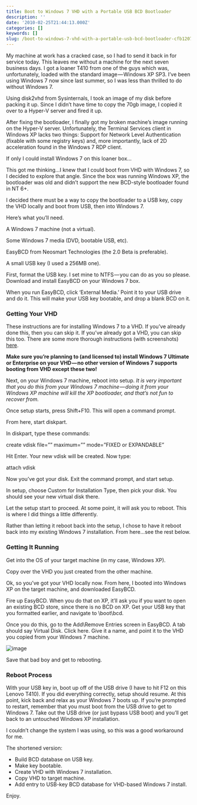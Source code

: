 ```yaml
---
title: Boot to Windows 7 VHD with a Portable USB BCD Bootloader
description: ''
date: '2010-02-25T21:44:13.000Z'
categories: []
keywords: []
slug: /boot-to-windows-7-vhd-with-a-portable-usb-bcd-bootloader-cfb120726ec6
---
```


My machine at work has a cracked case, so I had to send it back in for service today. This leaves me without a machine for the next seven business days. I got a loaner T410 from one of the guys which was, unfortunately, loaded with the standard image — Windows XP SP3. I’ve been using Windows 7 now since last summer, so I was less than thrilled to do without Windows 7.

Using disk2vhd from Sysinternals, I took an image of my disk before packing it up. Since I didn’t have time to copy the 70gb image, I copied it over to a Hyper-V server and fired it up.

After fixing the bootloader, I finally got my broken machine’s image running on the Hyper-V server. Unfortunately, the Terminal Services client in Windows XP lacks two things: Support for Network Level Authentication (fixable with some registry keys) and, more importantly, lack of 2D acceleration found in the Windows 7 RDP client.

If only I could install Windows 7 on this loaner box…

This got me thinking…I knew that I could boot from VHD with Windows 7, so I decided to explore that angle. Since the box was running Windows XP, the bootloader was old and didn’t support the new BCD-style bootloader found in NT 6+.

I decided there must be a way to copy the bootloader to a USB key, copy the VHD locally and boot from USB, then into Windows 7.

Here’s what you’ll need.

A Windows 7 machine (not a virtual).

Some Windows 7 media (DVD, bootable USB, etc).

EasyBCD from Neosmart Technologies (the 2.0 Beta is preferable).

A small USB key (I used a 256MB one).

First, format the USB key. I set mine to NTFS — you can do as you so please. Download and install EasyBCD on your Windows 7 box.

When you run EasyBCD, click ‘External Media.’ Point it to your USB drive and do it. This will make your USB key bootable, and drop a blank BCD on it.

### Getting Your VHD

These instructions are for installing Windows 7 to a VHD. If you’ve already done this, then you can skip it. If you’ve already got a VHD, you can skip this too. There are some more thorough instructions (with screenshots) [here](http://blogs.msdn.com/knom/archive/2009/04/07/windows-7-vhd-boot-setup-guideline.aspx).

**Make sure you’re planning to (and licensed to) install Windows 7 Ultimate or Enterprise on your VHD — no other version of Windows 7 supports booting from VHD except these two!**

Next, on your Windows 7 machine, reboot into setup. _It is very important that you do this from your Windows 7 machine — doing it from your Windows XP machine will kill the XP bootloader, and that’s not fun to recover from._

Once setup starts, press Shift+F10. This will open a command prompt.

From here, start diskpart.

In diskpart, type these commands:

create vdisk file=”<PUT YER FILE NAME HERE>” maximum=”<MAX VHD FILE SIZE>” mode=”FIXED or EXPANDABLE”

Hit Enter. Your new vdisk will be created. Now type:

attach vdisk

Now you’ve got your disk. Exit the command prompt, and start setup.

In setup, choose Custom for Installation Type, then pick your disk. You should see your new virtual disk there.

Let the setup start to proceed. At some point, it will ask you to reboot. This is where I did things a little differently.

Rather than letting it reboot back into the setup, I chose to have it reboot back into my existing Windows 7 installation. From here…see the rest below.

### Getting It Running

Get into the OS of your target machine (in my case, Windows XP).

Copy over the VHD you just created from the other machine.

Ok, so you’ve got your VHD locally now. From here, I booted into Windows XP on the target machine, and downloaded EasyBCD.

Fire up EasyBCD. When you do that on XP, it’ll ask you if you want to open an existing BCD store, since there is no BCD on XP. Get your USB key that you formatted earlier, and navigate to \\boot\\bcd.

Once you do this, go to the Add\\Remove Entries screen in EasyBCD. A tab should say Virtual Disk. Click here. Give it a name, and point it to the VHD you copied from your Windows 7 machine.

![image](https://cdn-images-1.medium.com/max/800/0*HH8Vr1Q_Sblzpfnh.png)

Save that bad boy and get to rebooting.

### Reboot Process

With your USB key in, boot up off of the USB drive (I have to hit F12 on this Lenovo T410). If you did everything correctly, setup should resume. At this point, kick back and relax as your Windows 7 boots up. If you’re prompted to restart, remember that you must boot from the USB drive to get to Windows 7. Take out the USB drive (or just bypass USB boot) and you’ll get back to an untouched Windows XP installation.

I couldn’t change the system I was using, so this was a good workaround for me.

The shortened version:

*   Build BCD database on USB key.
*   Make key bootable.
*   Create VHD with Windows 7 installation.
*   Copy VHD to target machine.
*   Add entry to USB-key BCD database for VHD-based Windows 7 install.

Enjoy.